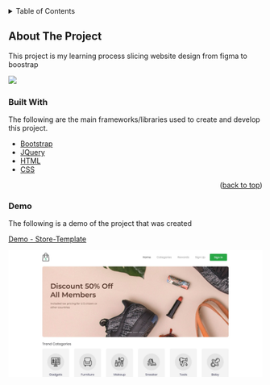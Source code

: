 <!-- TABLE OF CONTENTS -->
<details>
  <summary>Table of Contents</summary>
  <ol>
    <li>
      <a href="#about-the-project">About The Project</a>
      <ul>
        <li><a href="#built-with">Built With</a></li>
      </ul>
    </li>
    <li>
      <a href="#getting-started">Getting Started</a>
      <ul>
        <li><a href="#prerequisites">Prerequisites</a></li>
        <li><a href="#installation">Installation</a></li>
      </ul>
    </li>
    <li><a href="#usage">Usage</a></li>
    <li><a href="#roadmap">Roadmap</a></li>
    <li><a href="#contributing">Contributing</a></li>
    <li><a href="#license">License</a></li>
    <li><a href="#contact">Contact</a></li>
    <li><a href="#acknowledgments">Acknowledgments</a></li>
  </ol>
</details>


<!-- ABOUT THE PROJECT -->
## About The Project

This project is my learning process slicing website design from figma to boostrap

![](screenshoot.jpeg)

### Built With

The following are the main frameworks/libraries used to create and develop this project.

* [Bootstrap](https://getbootstrap.com)
* [JQuery](https://jquery.com)
* [HTML](https://www.w3schools.com/html/)
* [CSS](https://www.w3schools.com/css/)

<p align="right">(<a href="#top">back to top</a>)</p>

### Demo

The following is a demo of the project that was created

[Demo - Store-Template](https://store-template.netlify.app/)


![](/screenshot.jpeg)
